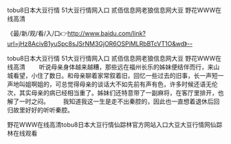 tobu8日本大豆行情
51大豆行情网入口
贰佰信息网老狼信息网大豆
野花WWW在线高清


《最/新/观/看/入/口👉http://www.baidu.com/link?url=jHz8AcivB1yuSpc8sJSrNM3GjOR6OSPiMLRbBTcVT1O&wd》--

tobu8日本大豆行情
51大豆行情网入口
贰佰信息网老狼信息网大豆
野花WWW在线高清
　　听说母亲身体越来越糟，那些远在福州长乐的姊妹便结伴而行，来山城看望，小住了数日。和母亲聊着家常叙着旧，回忆一些过去的旧事，长一声短一声地叫姐啊姐的，可总觉得母亲的谈话大不如先前有声有色，许多时候还语无伦次，其实母亲的病已经相当重了。姊妹们还特意带了一副麻将，在客厅里排开，也解了一时之闷。
　　我知道我这一生是走不出秦腔的，因此也一直想着退休后回归故里好好的听听秦腔。





野花WWW在线高清tobu8日本大豆行情仙踪林官方网站入口大豆大豆行情网仙踪林在线观看
